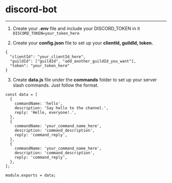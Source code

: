 # discord-bot

---

1. Create your **.env** file and include your DISCORD_TOKEN in it <br>
`DISCORD_TOKEN=your_token_here` 

2. Create your **config.json** file to set up your **clientId, guildId, token.** <br>
```
{
  "clientId": "your_clientId_here",
  "guildId": ["guildId", "add_another_guildId_you_want"],
  "token": "your_token_here"
}
```

3. Create **data.js** file under the **commands** folder to set up your server slash commands. Just follow the format. <br>
```
const data = [
  {
    commandName: 'hello',
    description: 'Say hello to the channel.',
    reply: 'Hello, everyone!.',
  },
  {
    commandName: 'your_command_name_here',
    description: 'command_description',
    reply: 'command_reply',
  },
  {
    commandName: 'your_command_name_here',
    description: 'command_description',
    reply: 'command_reply',
  },
];

module.exports = data;
```
